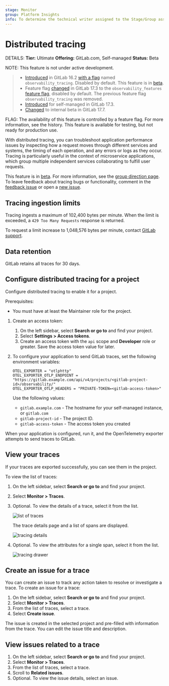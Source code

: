 ```yaml
---
stage: Monitor
group: Platform Insights
info: To determine the technical writer assigned to the Stage/Group associated with this page, see https://handbook.gitlab.com/handbook/product/ux/technical-writing/#assignments
---
```


# Distributed tracing

DETAILS:
**Tier:** Ultimate
**Offering:** GitLab.com, Self-managed
**Status:** Beta

NOTE:
This feature is not under active development.

> - [Introduced](https://gitlab.com/gitlab-org/gitlab/-/merge_requests/124966) in GitLab 16.2 [with a flag](../administration/feature_flags.md) named `observability_tracing`. Disabled by default. This feature is in [beta](../policy/experiment-beta-support.md#beta).
> - Feature flag [changed](https://gitlab.com/gitlab-org/gitlab/-/merge_requests/158786) in GitLab 17.3 to the `observability_features` [feature flag](../administration/feature_flags.md), disabled by default. The previous feature flag `observability_tracing` was removed.
> - [Introduced](https://gitlab.com/groups/gitlab-org/opstrace/-/epics/100) for self-managed in GitLab 17.3.
> - [Changed](https://gitlab.com/gitlab-com/marketing/digital-experience/buyer-experience/-/issues/4198) to internal beta in GitLab 17.7.

FLAG:
The availability of this feature is controlled by a feature flag.
For more information, see the history.
This feature is available for testing, but not ready for production use.

With distributed tracing, you can troubleshoot application performance issues by inspecting how a request moves through different services and systems, the timing of each operation, and any errors or logs as they occur. Tracing is particularly useful in the context of microservice applications, which group multiple independent services collaborating to fulfill user requests.

This feature is in [beta](../policy/experiment-beta-support.md). For more information, see the [group direction page](https://about.gitlab.com/direction/monitor/observability/). To leave feedback about tracing bugs or functionality, comment in the [feedback issue](https://gitlab.com/gitlab-org/opstrace/opstrace/-/issues/2590) or open a [new issue](https://gitlab.com/gitlab-org/opstrace/opstrace/-/issues/new).

## Tracing ingestion limits

Tracing ingests a maximum of 102,400 bytes per minute.
When the limit is exceeded, a `429 Too Many Requests` response is returned.

To request a limit increase to 1,048,576 bytes per minute, contact [GitLab support](https://about.gitlab.com/support/).

## Data retention

GitLab retains all traces for 30 days.

## Configure distributed tracing for a project

Configure distributed tracing to enable it for a project.

Prerequisites:

- You must have at least the Maintainer role for the project.

1. Create an access token:
   1. On the left sidebar, select **Search or go to** and find your project.
   1. Select **Settings > Access tokens**.
   1. Create an access token with the `api` scope and **Developer** role or greater.
      Save the access token value for later.
1. To configure your application to send GitLab traces, set the following environment variables:

   ```shell
   OTEL_EXPORTER = "otlphttp"
   OTEL_EXPORTER_OTLP_ENDPOINT = "https://gitlab.example.com/api/v4/projects/<gitlab-project-id>/observability/"
   OTEL_EXPORTER_OTLP_HEADERS = "PRIVATE-TOKEN=<gitlab-access-token>"
   ```

   Use the following values:

   - `gitlab.example.com` - The hostname for your self-managed instance, or `gitlab.com`
   - `gitlab-project-id` - The project ID.
   - `gitlab-access-token` - The access token you created

When your application is configured, run it, and the OpenTelemetry exporter attempts to send
traces to GitLab.

## View your traces

If your traces are exported successfully, you can see them in the project.

To view the list of traces:

1. On the left sidebar, select **Search or go to** and find your project.
1. Select **Monitor > Traces**.
1. Optional. To view the details of a trace, select it from the list.

   ![list of traces](img/tracing_list_v16.11.png)

   The trace details page and a list of spans are displayed.

   ![tracing details](img/tracing_details_v16_7.png)

1. Optional. To view the attributes for a single span, select it from the list.

   ![tracing drawer](img/tracing_drawer_v16_7.png)

## Create an issue for a trace

You can create an issue to track any action taken to resolve or investigate a trace. To create an issue for a trace:

1. On the left sidebar, select **Search or go to** and find your project.
1. Select **Monitor > Traces**.
1. From the list of traces, select a trace.
1. Select **Create issue**.

The issue is created in the selected project and pre-filled with information from the trace.
You can edit the issue title and description.

## View issues related to a trace

1. On the left sidebar, select **Search or go to** and find your project.
1. Select **Monitor > Traces**.
1. From the list of traces, select a trace.
1. Scroll to **Related issues**.
1. Optional. To view the issue details, select an issue.
